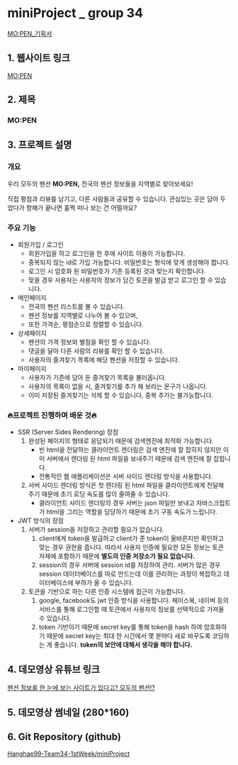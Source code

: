 # miniProject _ group 34

[MO:PEN_기획서](https://www.notion.so/MO-PEN_-6c78bdd9190c4319ad390d301f2e69a9)

## 1. 웹사이트 링크
[MO:PEN](http://mo-pen.shop)

## 2. 제목
### **MO:PEN**

## 3. 프로젝트 설명
### **개요**

우리 모두의 펜션 **MO:PEN,** 전국의 펜션 정보들을 지역별로 찾아보세요! 

직접 평점과 리뷰를 남기고, 다른 사람들과 공유할 수 있습니다. 관심있는 곳은 담아 두었다가 항해가 끝나면 훌쩍 떠나 보는 건 어떨까요?

### 주요 기능

- 회원가입 / 로그인
  - 회원가입을 하고 로그인을 한 후에 사이트 이용이 가능합니다.
  - 중복되지 않는 id로 가입 가능합니다. 비밀번호는 형식에 맞게 생성해야 합니다.
  - 로그인 시 암호화 된 비밀번호가 기존 등록된 것과 맞는지 확인합니다.
  - 맞을 경우 사용자는 사용자의 정보가 담긴 토큰을 발급 받고 로그인 할 수 있습니다.
- 메인페이지
  - 전국의 펜션 리스트를 볼 수 있습니다.
  - 펜션 정보를 지역별로 나누어 볼 수 있으며,
  - 또한 가격순, 평점순으로 정렬할 수 있습니다.
- 상세페이지
  - 펜션의 가격 정보와 별점을 확인 할 수 있습니다.
  - 댓글을 달아 다른 사람의 리뷰를 확인 할 수 있습니다.
  - 사용자의 즐겨찾기 목록에 해당 펜션을 저장할 수 있습니다.
- 마이페이지
  - 사용자가 기존에 담아 둔 즐겨찾기 목록을 불러옵니다.
  - 사용자의 목록이 없을 시, 즐겨찾기를 추가 해 보라는 문구가 나옵니다.
  - 이미 저장된 즐겨찾기는 삭제 할 수 있습니다. 중복 추가는 불가능합니다.

### 🔥프로젝트 진행하며 배운 것🔥

- SSR (Server Sides Rendering) 장점
  1. 완성된 페이지의 형태로 응답되기 때문에 검색엔진에 최적화 가능합니다.
     - 빈 html을 전달하는 클라이언트 렌더링은 검색 엔진에 잘 잡히지 않지만 이미 서버에서 렌더링 된 html 파일을 보내주기 때문에 검색 엔진에 잘 잡힙니다.
     - 전통적인 웹 애플리케이션은 서버 사이드 렌더링 방식을 사용합니다.
  2. 서버 사이드 렌더링 방식은 첫 렌더링 된 html 파일을 클라이언트에게 전달해 주기 때문에 초기 로딩 속도를 많이 줄여줄 수 있습니다.
     - 클라이언트 사이드 렌더링의 경우 서버는 json 파일만 보내고 자바스크립트가 html을 그리는 역할을 담당하기 때문에 초기 구동 속도가 느립니다.
- JWT 방식의 장점
  1. 서버가 session을 저장하고 관리할 필요가 없습니다. 
     1. client에게 token을 발급하고 client가 준 token이 올바른지만 확인하고 맞는 경우 권한을 줍니다. 따라서 사용자 인증에 필요한 모든 정보는 토큰 자체에 포함하기 때문에 **별도의 인증 저장소가 필요 없습니다.** 
     2. session의 경우 서버에 session id를 저장하여 관리. 서버가 많은 경우 session 데이터베이스를 따로 만드는데 이를 관리하는 과정이 복잡하고 데이터베이스에 부하가 올 수 있습니다.
  2. 토큰을 기반으로 하는 다른 인증 시스템에 접근이 가능합니다.
     1. google, facebook도 jwt 인증 방식을 사용합니다. 페이스북, 네이버 등의 서비스를 통해 로그인할 때 토큰에서 사용자의 정보를 선택적으로 가져올 수 있습니다. 
     2. token 기반이기 때문에 secret key를 통해 token을 hash 하여 암호화하기 때문에 secret key는 최대 한 시간에서 몇 분마다 새로 바꾸도록 코딩하는 게 좋습니다. **token의 보안에 대해서 생각을 해야 합니다.**

## 4. 데모영상 유튜브 링크
[펜션 정보를 한 눈에 보는 사이트가 있다고? 모두의 펜션!?](https://youtu.be/ZZpLt255E6c)

## 5. 데모영상 썸네일 (280*160)

## 6. Git Repository (github)
[Hanghae99-Team34-1stWeek/miniProject](https://github.com/Hanghae99-Team34-1stWeek/miniProject)
